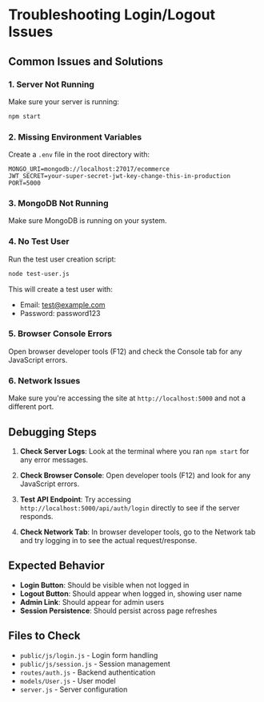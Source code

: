 # Troubleshooting Login/Logout Issues

## Common Issues and Solutions

### 1. Server Not Running
Make sure your server is running:
```bash
npm start
```

### 2. Missing Environment Variables
Create a `.env` file in the root directory with:
```
MONGO_URI=mongodb://localhost:27017/ecommerce
JWT_SECRET=your-super-secret-jwt-key-change-this-in-production
PORT=5000
```

### 3. MongoDB Not Running
Make sure MongoDB is running on your system.

### 4. No Test User
Run the test user creation script:
```bash
node test-user.js
```
This will create a test user with:
- Email: test@example.com
- Password: password123

### 5. Browser Console Errors
Open browser developer tools (F12) and check the Console tab for any JavaScript errors.

### 6. Network Issues
Make sure you're accessing the site at `http://localhost:5000` and not a different port.

## Debugging Steps

1. **Check Server Logs**: Look at the terminal where you ran `npm start` for any error messages.

2. **Check Browser Console**: Open developer tools (F12) and look for any JavaScript errors.

3. **Test API Endpoint**: Try accessing `http://localhost:5000/api/auth/login` directly to see if the server responds.

4. **Check Network Tab**: In browser developer tools, go to the Network tab and try logging in to see the actual request/response.

## Expected Behavior

- **Login Button**: Should be visible when not logged in
- **Logout Button**: Should appear when logged in, showing user name
- **Admin Link**: Should appear for admin users
- **Session Persistence**: Should persist across page refreshes

## Files to Check

- `public/js/login.js` - Login form handling
- `public/js/session.js` - Session management
- `routes/auth.js` - Backend authentication
- `models/User.js` - User model
- `server.js` - Server configuration 